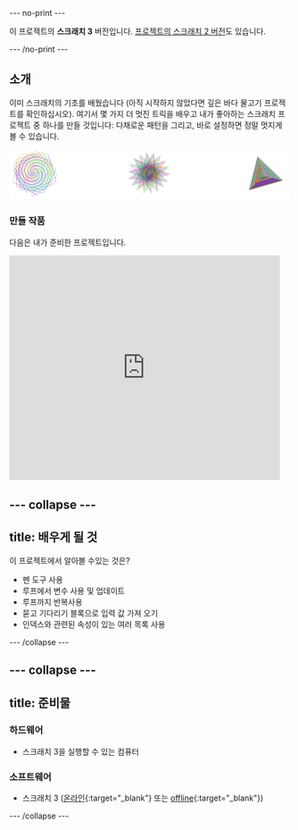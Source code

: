 --- no-print ---

이 프로젝트의 **스크래치 3** 버전입니다. [프로젝트의 스크래치 2 버전](https://projects.raspberrypi.org/ko-KR/projects/cd-intermediate-scratch-sushi-scratch2)도 있습니다.

--- /no-print ---

## 소개

이미 스크래치의 기초를 배웠습니다 (아직 시작하지 않았다면 깊은 바다 물고기 프로젝트를 확인하십시오). 여기서 몇 가지 더 멋진 트릭을 배우고 내가 좋아하는 스크래치 프로젝트 중 하나를 만들 것입니다: 다채로운 패턴을 그리고, 바로 설정하면 정말 멋지게 볼 수 있습니다.

![](images/pen1.png)

### 만들 작품

다음은 내가 준비한 프로젝트입니다.

<div class="scratch-preview">
  <iframe allowtransparency="true" width="485" height="402" src="https://scratch.mit.edu/projects/embed/205355399/?autostart=false" frameborder="0"></iframe>
</div>

--- collapse ---
---
title: 배우게 될 것
---

이 프로젝트에서 알아볼 수있는 것은?

+ 펜 도구 사용
+ 루프에서 변수 사용 및 업데이트
+ 루프까지 반복사용
+ 묻고 기다리기 블록으로 입력 값 가져 오기
+ 인덱스와 관련된 속성이 있는 여러 목록 사용

--- /collapse ---

--- collapse ---
---
title: 준비물
---

### 하드웨어

+ 스크래치 3을 실행할 수 있는 컴퓨터

### 소프트웨어

+ 스크래치 3 ([온라인](https://scratch.mit.edu/projects/editor/){:target="_blank"} 또는 [offline](https://scratch.mit.edu/download/){:target="_blank"})

--- /collapse ---